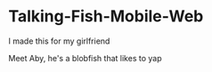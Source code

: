 # Talking-Fish-Mobile-Web
I made this for my girlfriend

Meet Aby, he's a blobfish that likes to yap
